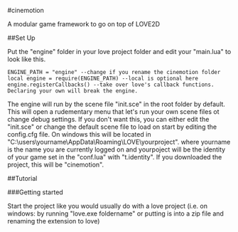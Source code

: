 #cinemotion

A modular game framework to go on top of LOVE2D

##Set Up

Put the "engine" folder in your love project folder and edit your "main.lua" to look like this.

    ENGINE_PATH = "engine" --change if you rename the cinemotion folder
    local engine = require(ENGINE_PATH) --local is optional here
    engine.registerCallbacks() --take over love's callback functions. Declaring your own will break the engine.

The engine will run by the scene file "init.sce" in the root folder by default.
This will open a rudementary menu that let's run your own scene files ot change debug settings.
If you don't want this, you can either edit the "init.sce" or change the default scene file to load on start by editing the config.cfg file.
On windows this will be located in "C:\users\yourname\AppData\Roaming\LOVE\yourproject". where yourname is the name you are currently logged on and yourpoject will be the identity of your game set in the "conf.lua" with "t.identity". If you downloaded the project, this will be "cinemotion".

##Tutorial

###Getting started

Start the project like you would usually do with a love project (i.e. on windows: by running "love.exe foldername" or putting is into a zip file and renaming the extension to love)




